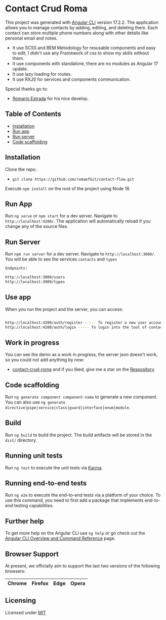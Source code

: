 # Contact Crud Roma

This project was generated with [Angular CLI](https://github.com/angular/angular-cli) version 17.2.2. The application allows you to manage contacts by adding, editing, and deleting them. Each contact can store multiple phone numbers along with other details like personal email and notes.

- It use SCSS and BEM Metodology for resusable components and easy to edit, I didn't use any Framework of css to show my skills without them.
- It use components with standalone, there are no modules as Angular 17 update.
- It use lazy loading for routes.
- It use RXJS for services and components communication.

Special thanks go to:

- [Romario Estrada](https://romaefportfolio.web.app/) for his nice develop.

## Table of Contents

- [Installation](#installation)
- [Run app](#run-app)
- [Run server](#run-server)
- [Code scaffolding](#code-scaffolding)

## Installation

Clone the repo:

- `git clone https://github.com/romaefGit/contact-flow.git`

Execute `npm install` on the root of the project using Node 18.

## Run App

Run `ng serve` or `npm start` for a dev server. Navigate to `http://localhost:4200/`. The application will automatically reload if you change any of the source files.

## Run Server

Run `npm run server` for a dev server. Navigate to `http://localhost:3000/`. You will be able to see the services `contacts` and `types`

```bash
Endpoints:

http://localhost:3000/users
http://localhost:3000/types
```

## Use app

When you run the project and the server, you can access:

```bash

http://localhost:4200/auth/register ----- To register a new user account
http://localhost:4200/auth/login ----- To login into the tool of contacts

```

## Work in progress

You can see the demo as a work in progress, the server json doesn't work, so you could not add anything by now:

- [contact-crud-roma](https://contact-crud-roma.web.app/contacts) and if you liked, give me a star on the [Respository](https://github.com/romaefGit/contact-flow.git)

## Code scaffolding

Run `ng generate component component-name` to generate a new component. You can also use `ng generate directive|pipe|service|class|guard|interface|enum|module`.

## Build

Run `ng build` to build the project. The build artifacts will be stored in the `dist/` directory.

## Running unit tests

Run `ng test` to execute the unit tests via [Karma](https://karma-runner.github.io).

## Running end-to-end tests

Run `ng e2e` to execute the end-to-end tests via a platform of your choice. To use this command, you need to first add a package that implements end-to-end testing capabilities.

## Further help

To get more help on the Angular CLI use `ng help` or go check out the [Angular CLI Overview and Command Reference](https://angular.io/cli) page.

## Browser Support

At present, we officially aim to support the last two versions of the following browsers:

| Chrome | Firefox | Edge | Opera |
| ------ | ------- | ---- | ----- |

## Licensing

Licensed under [MIT](https://choosealicense.com/licenses/mit/)
